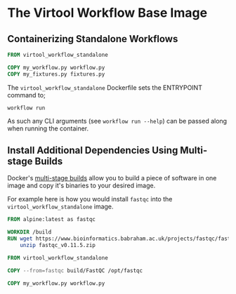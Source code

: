 # The Virtool Workflow Base Image

## Containerizing Standalone Workflows

```dockerfile
FROM virtool_workflow_standalone

COPY my_workflow.py workflow.py
COPY my_fixtures.py fixtures.py
```

The `virtool_workflow_standalone` Dockerfile sets the ENTRYPOINT command to;

```
workflow run
```

As such any CLI arguments (see `workflow run --help`) can be passed along when running the container.

## Install Additional Dependencies Using Multi-stage Builds

Docker's [multi-stage builds](https://docs.docker.com/develop/develop-images/multistage-build/) allow you to build a
piece of software in one image and copy it's binaries to your desired image.

For example here is how you would install `fastqc` into the `virtool_workflow_standalone` image.

```dockerfile
FROM alpine:latest as fastqc

WORKDIR /build
RUN wget https://www.bioinformatics.babraham.ac.uk/projects/fastqc/fastqc_v0.11.5.zip && \
    unzip fastqc_v0.11.5.zip

FROM virtool_workflow_standalone

COPY --from=fastqc build/FastQC /opt/fastqc

COPY my_workflow.py workflow.py
```

